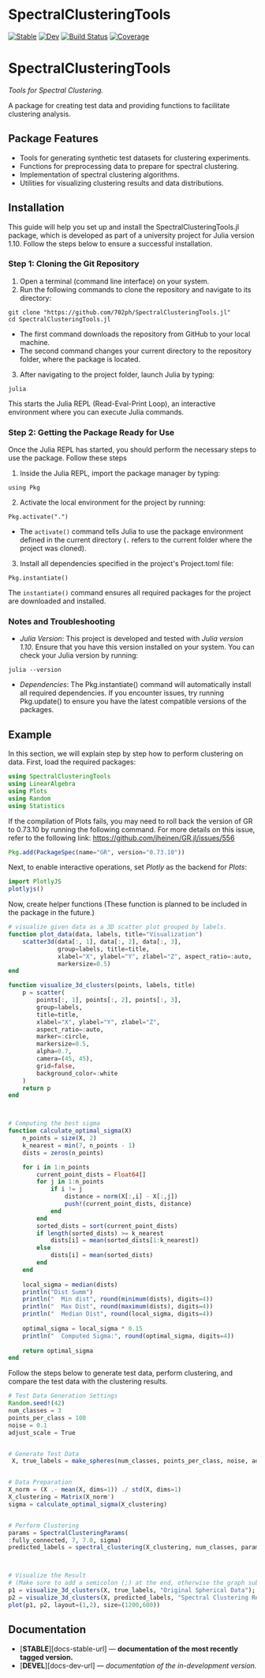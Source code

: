 # SpectralClusteringTools

[![Stable](https://img.shields.io/badge/docs-stable-blue.svg)](https://702ph.github.io/SpectralClusteringTools.jl/stable/)
[![Dev](https://img.shields.io/badge/docs-dev-blue.svg)](https://702ph.github.io/SpectralClusteringTools.jl/dev/)
[![Build Status](https://github.com/702ph/SpectralClusteringTools.jl/actions/workflows/CI.yml/badge.svg?branch=main)](https://github.com/702ph/SpectralClusteringTools.jl/actions/workflows/CI.yml?query=branch%3Amain)
[![Coverage](https://codecov.io/gh/702ph/SpectralClusteringTools.jl/branch/main/graph/badge.svg)](https://codecov.io/gh/702ph/SpectralClusteringTools.jl)


# SpectralClusteringTools

*Tools for Spectral Clustering.*

A package for creating test data and providing functions to facilitate clustering analysis.


## Package Features
- Tools for generating synthetic test datasets for clustering experiments.
- Functions for preprocessing data to prepare for spectral clustering.
- Implementation of spectral clustering algorithms.
- Utilities for visualizing clustering results and data distributions.


## Installation
This guide will help you set up and install the SpectralClusteringTools.jl package, which is developed as part of a university project for Julia version 1.10. Follow the steps below to ensure a successful installation.

### Step 1: Cloning the Git Repository
1. Open a terminal (command line interface) on your system.
2. Run the following commands to clone the repository and navigate to its directory:
```
git clone "https://github.com/702ph/SpectralClusteringTools.jl"
cd SpectralClusteringTools.jl

```
- The first command downloads the repository from GitHub to your local machine.
- The second command changes your current directory to the repository folder, where the package is located.


3. After navigating to the project folder, launch Julia by typing:
```
julia
```
This starts the Julia REPL (Read-Eval-Print Loop), an interactive environment where you can execute Julia commands.


### Step 2: Getting the Package Ready for Use
Once the Julia REPL has started, you should perform the necessary steps to use the package. Follow these steps

1. Inside the Julia REPL, import the package manager by typing:
```
using Pkg
```


2. Activate the local environment for the project by running:
```
Pkg.activate(".")
```
- The `activate()` command tells Julia to use the package environment defined in the current directory (`.` refers to the current folder where the project was cloned).

3. Install all dependencies specified in the project's Project.toml file:
```
Pkg.instantiate()
```
The `instantiate()` command ensures all required packages for the project are downloaded and installed.



### Notes and Troubleshooting
- *Julia Version*: This project is developed and tested with *Julia version 1.10*. Ensure that you have this version installed on your system. You can check your Julia version by running:
```
julia --version
```
- *Dependencies*: The Pkg.instantiate() command will automatically install all required dependencies. If you encounter issues, try running Pkg.update() to ensure you have the latest compatible versions of the packages.


## Example
In this section, we will explain step by step how to perform clustering on data. First, load the required packages:
```julia
using SpectralClusteringTools
using LinearAlgebra
using Plots
using Random
using Statistics
```


If the compilation of Plots fails, you may need to roll back the version of GR to 0.73.10 by running the following command. For more details on this issue, refer to the following link: https://github.com/jheinen/GR.jl/issues/556

```julia
Pkg.add(PackageSpec(name="GR", version="0.73.10"))
```

Next, to enable interactive operations, set *Plotly* as the backend for *Plots*:
```julia
import PlotlyJS
plotlyjs()
```

Now, create helper functions (These function is planned to be included in the package in the future.)
```julia
# visualize given data as a 3D scatter plot grouped by labels.
function plot_data(data, labels, title="Visualization")
    scatter3d(data[:, 1], data[:, 2], data[:, 3],
              group=labels, title=title,
              xlabel="X", ylabel="Y", zlabel="Z", aspect_ratio=:auto,
              markersize=0.5)
end

function visualize_3d_clusters(points, labels, title)
    p = scatter(
        points[:, 1], points[:, 2], points[:, 3],
        group=labels,
        title=title,
        xlabel="X", ylabel="Y", zlabel="Z",
        aspect_ratio=:auto,
        marker=:circle,
        markersize=0.5,
        alpha=0.7,
        camera=(45, 45),
        grid=false,
        background_color=:white
    )
    return p
end



# Computing the best sigma
function calculate_optimal_sigma(X)
    n_points = size(X, 2)
    k_nearest = min(7, n_points - 1)
    dists = zeros(n_points)

    for i in 1:n_points
        current_point_dists = Float64[]
        for j in 1:n_points
            if i != j
                distance = norm(X[:,i] - X[:,j])
                push!(current_point_dists, distance)
            end
        end
        sorted_dists = sort(current_point_dists)
        if length(sorted_dists) >= k_nearest
            dists[i] = mean(sorted_dists[1:k_nearest])
        else
            dists[i] = mean(sorted_dists)
        end
    end
    
    local_sigma = median(dists)
    println("Dist Summ")
    println("  Min dist", round(minimum(dists), digits=4))
    println("  Max Dist", round(maximum(dists), digits=4))
    println("  Median Dist", round(local_sigma, digits=4))
    
    optimal_sigma = local_sigma * 0.15
    println("  Computed Sigma:", round(optimal_sigma, digits=4))
    
    return optimal_sigma
end

```


Follow the steps below to generate test data, perform clustering, and compare the test data with the clustering results.
```julia
# Test Data Generation Settings 
Random.seed!(42)
num_classes = 3
points_per_class = 100
noise = 0.1
adjust_scale = True


# Generate Test Data 
 X, true_labels = make_spheres(num_classes, points_per_class, noise, adjust_scale)


# Data Preparation
X_norm = (X .- mean(X, dims=1)) ./ std(X, dims=1)
X_clustering = Matrix(X_norm')
sigma = calculate_optimal_sigma(X_clustering)


# Perform Clustering 
params = SpectralClusteringParams(
:fully_connected, 7, 7.0, sigma)
predicted_labels = spectral_clustering(X_clustering, num_classes, params)



# Visualize the Result
# (Make sure to add a semicolon (;) at the end, otherwise the graph sub-window will open.)
p1 = visualize_3d_clusters(X, true_labels, "Original Spherical Data");
p2 = visualize_3d_clusters(X, predicted_labels, "Spectral Clustering Results");
plot(p1, p2, layout=(1,2), size=(1200,600))

```



## Documentation
- [**STABLE**][docs-stable-url] &mdash; **documentation of the most recently tagged version.**
- [**DEVEL**][docs-dev-url] &mdash; *documentation of the in-development version.*
